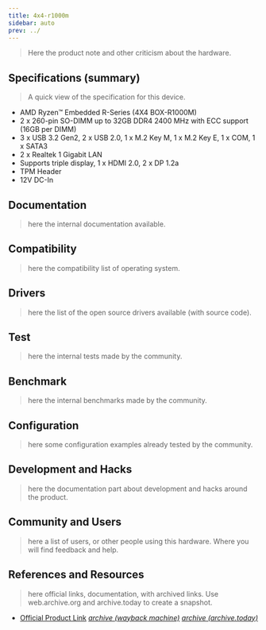 ```yaml
---
title: 4x4-r1000m
sidebar: auto
prev: ../
---
```


> Here the product note and other criticism about the hardware.

## Specifications (summary)

> A quick view of the specification for this device.

 * AMD Ryzen™ Embedded R-Series (4X4 BOX-R1000M)
 * 2 x 260-pin SO-DIMM up to 32GB DDR4 2400 MHz with ECC support (16GB per DIMM)
 * 3 x USB 3.2 Gen2, 2 x USB 2.0, 1 x M.2 Key M, 1 x M.2 Key E, 1 x COM, 1 x SATA3
 * 2 x Realtek 1 Gigabit LAN
 * Supports triple display, 1 x HDMI 2.0, 2 x DP 1.2a
 * TPM Header
 * 12V DC-In

## Documentation

> here the internal documentation available.

## Compatibility

> here the compatibility list of operating system.

## Drivers

> here the list of the open source drivers available (with source
> code).

## Test

> here the internal tests made by the community.

## Benchmark

> here the internal benchmarks made by the community.

## Configuration

> here some configuration examples already tested by the community.

## Development and Hacks

> here the documentation part about development and hacks around the
> product.

## Community and Users

> here a list of users, or other people using this hardware. Where you
> will find feedback and help.

## References and Resources

> here official links, documentation, with archived links. Use
> web.archive.org and archive.today to create a snapshot.

 * [Official Product Link](https://www.asrockind.com/en-gb/4X4-R1000M)
   [*archive (wayback machine)*](https://web.archive.org/web/20210404092452/https://www.asrockind.com/en-gb/4X4-R1000M)
   [*archive (archive.today)*](https://archive.ph/wip/YE5js)
